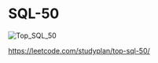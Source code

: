 # SQL-50

![Top_SQL_50](https://github.com/user-attachments/assets/9e548f61-45e1-403c-b775-954176e8be92)


https://leetcode.com/studyplan/top-sql-50/

